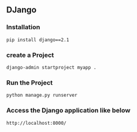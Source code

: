 ## DJango

### Installation

    pip install django==2.1
    
### create a Project

    django-admin startproject myapp .
    
### Run the Project

    python manage.py runserver
    
### Access the Django application like below

    http://localhost:8000/
